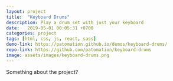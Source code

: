 ```yaml
---
layout: project
title:  "Keyboard Drums"
description: Play a drum set with just your keyboard
date:   2019-05-01 00:05:31 +0700
categories: project
tags: [html, css, js, react, sass]
demo-link: https://patomation.github.io/demos/keyboard-drums/
repo-link: https://github.com/patomation/keyboard-drums
image: assets/images/keyboard-drums.png
---
```


Something about the project?

